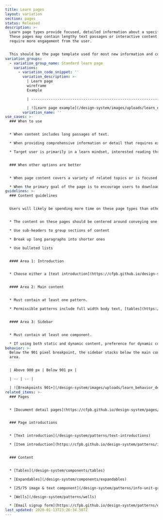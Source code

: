 ```yaml
---
title: Learn pages
layout: variation
section: pages
status: Released
description: >-
  Learn page types provide focused, detailed information about a specific topic.
  These pages may contain lengthy text passages or interactive content that
  require more engagement from the user.


  This should be the page template used for most new information and content; other higher-level page templates are mostly aimed at navigating users to the right learn page.
variation_groups:
  - variation_group_name: Standard learn page
    variations:
      - variation_code_snippet: ''
        variation_description: >-
          | Learn page
          wireframe                                                   |
          Example                                                                                                                           |

          | ---------------------------------------------------------------------- | --------------------------------------------------------------------------------------------------------------------------------- |

          | ![Learn page example](/design-system/images/uploads/learn_example.jpg) | Example: [What is a personal line of credit?](https://www.consumerfinance.gov/ask-cfpb/what-is-a-personal-line-of-credit-en-901/) |
        variation_name: ''
use_cases: >-
  ### When to use


  * When content includes long passages of text.

  * When providing comprehensive information or detail that requires extended engagement from the user.

  * Target user is primarily in a learn mindset, interested reading through a text or engaging with a document or tool in order to find out more about a given topic or find answers to specific questions.


  ### When other options are better


  * When page content covers a variety of related topics or is focused on directing users to navigate to other locations on the site or the internet.

  * When the primary goal of the page is to encourage users to download a resource or understand the context around a document, and the page is a child of a filterable list of items, use the [document detail page](https://cfpb.github.io/design-system/pages/document-detail-pages) instead.
guidelines: >-
  ### Content guidelines


  Users will likely be spending more time on these page types than others since they will hold more content. Consider ways to visually break up the content to organize it and make it easier for users to skim to find the specific content they’re looking for.


  * The content on these pages should be centered around conveying one single idea, topic, or call to action. This is where the bulk of our content can be found.

  * Use sub-headers to group sections of content

  * Break up long paragraphs into shorter ones

  * Use bulleted lists


  #### Area 1: Introduction


  * Choose either a [text introduction](https://cfpb.github.io/design-system/patterns/text-introductions) or [item introduction](https://cfpb.github.io/design-system/patterns/item-introductions) depending on whether the template is being used to house an article or post.


  #### Area 2: Main content


  * Must contain at least one pattern.

  * Permissible patterns include full width body text, [tables](https://cfpb.github.io/design-system/components/tables), [expandables](https://cfpb.github.io/design-system/components/expandables), 25/75 image and text info unit groups, [wells](https://cfpb.github.io/design-system/patterns/wells).


  #### Area 3: Sidebar


  * Must contain at least one component.

  * If using both static and dynamic content, preference for dynamic content to appear above static content.
behavior: >-
  Below the 901 pixel breakpoint, the sidebar stacks below the main content
  area.


  | Above 900 px | Below 901 px |

  | -- | -- |

  | ![Breakpoints 901+](/design-system/images/uploads/learn_behavior_desktop.jpg) | ![Breakpoints 90o and less](/design-system/images/uploads/learn_behavior_mobile.jpg) |
related_items: >-
  ### Pages


  * [Document detail pages](https://cfpb.github.io/design-system/pages/document-detail-pages)


  ### Page introductions


  * [Text introduction](/design-system/patterns/text-introductions)

  * [Item introduction](https://cfpb.github.io/design-system/patterns/item-introductions)


  ### Content


  * [Tables](/design-system/components/tables)

  * [Expandables](/design-system/components/expandables)

  * [25/75 image & text component](/design-system/patterns/info-unit-groups#25-75-image-and-text-component)

  * [Wells](/design-system/patterns/wells)

  * [Email signup form](https://cfpb.github.io/design-system/patterns/e-mail-signup-forms)
last_updated: 2020-01-13T23:26:34.507Z
---
```

